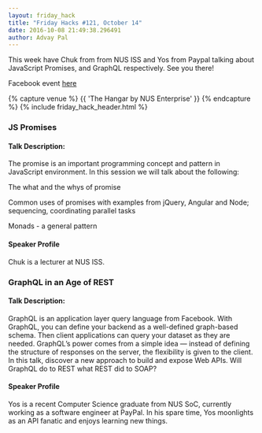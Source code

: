```yaml
---
layout: friday_hack
title: "Friday Hacks #121, October 14"
date: 2016-10-08 21:49:38.296491
author: Advay Pal
---
```


This week have Chuk from from NUS ISS and Yos from Paypal talking about JavaScript Promises, and GraphQL respectively. See you there!

Facebook event [here](https://www.facebook.com/events/348978242107994/)

{% capture venue %}
    {{ 'The Hangar by NUS Enterprise' }}
{% endcapture %}
{% include friday_hack_header.html %}


### JS Promises

#### Talk Description:

The promise is an important programming concept and pattern in JavaScript environment. In this session we will talk about the following:

The what and the whys of promise

Common uses of promises with examples from jQuery, Angular and Node; sequencing, coordinating parallel tasks

Monads - a general pattern


#### Speaker Profile

Chuk is a lecturer at NUS ISS.


### GraphQL in an Age of REST

#### Talk Description:

GraphQL is an application layer query language from Facebook. With GraphQL, you can define your backend as a well-defined graph-based schema. Then client applications can query your dataset as they are needed. GraphQL’s power comes from a simple idea — instead of defining the structure of responses on the server, the flexibility is given to the client. In this talk, discover a new approach to build and expose Web APIs. Will GraphQL do to REST what REST did to SOAP?


#### Speaker Profile

Yos is a recent Computer Science graduate from NUS SoC, currently working as a software engineer at PayPal. In his spare time, Yos moonlights as an API fanatic and enjoys learning new things.
